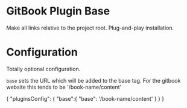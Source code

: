 # GitBook Plugin Base

Make all links relative to the project root. Plug-and-play installation.

# Configuration

Totally optional configuration.

`base` sets the URL which will be added to the base tag. For the gitbook website this tends to be '/book-name/content'

{
    "pluginsConfig": {
        "base":{
            "base": '/book-name/content'
        }
    }
}